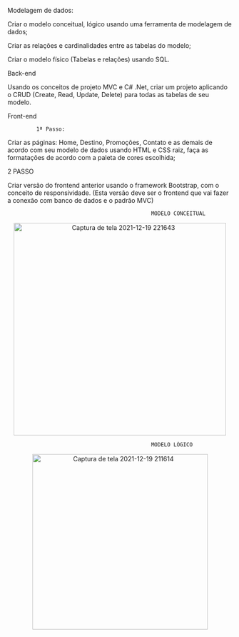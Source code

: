 Modelagem de dados:  

Criar o modelo conceitual, lógico usando uma ferramenta de modelagem de dados; 

Criar as relações e cardinalidades entre as tabelas do modelo; 

Criar o modelo físico (Tabelas e relações) usando SQL. 

 

Back-end  

Usando os conceitos de projeto MVC e C# .Net, criar um projeto aplicando o CRUD (Create, Read, Update, Delete) para todas as tabelas de seu modelo. 

 

 Front-end 

             1ª Passo:  

Criar as páginas: Home, Destino, Promoções, Contato e as demais de acordo com seu modelo de dados usando HTML e CSS raiz, faça as formatações de acordo com a paleta de cores escolhida; 
 
 <div>
 2 PASSO 
 
 </div>
 

Criar versão do frontend anterior usando o framework Bootstrap, com o conceito de responsividade. (Esta versão deve ser o frontend que vai fazer a conexão com banco de dados e o padrão MVC) 

                                                 MODELO CONCEITUAL
                                                 
<div align= "center">
<img width="476" alt="Captura de tela 2021-12-19 221643" src="https://user-images.githubusercontent.com/89924048/146701109-e12a1cbc-2297-41c4-8c59-f9b243936f89.png" width= "700px" />
</div>
                                                             
                                                 MODELO LÓGICO  
                                                             
<div align= "center">
<img width="393" alt="Captura de tela 2021-12-19 211614" src="https://user-images.githubusercontent.com/89924048/146701221-948eb442-fca1-457e-8549-bb5f7f3383d9.png"width= "700px" />
 </div>

